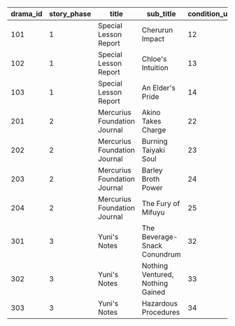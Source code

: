 |drama_id|story_phase|title|sub_title|condition_unlocked_story_id|condition_locked_story_id|
| --- | --- | --- | --- | --- | --- |
|101|1|Special Lesson Report|Cherurun Impact|12|13|
|102|1|Special Lesson Report|Chloe's Intuition|13|14|
|103|1|Special Lesson Report|An Elder's Pride|14|22|
|201|2|Mercurius Foundation Journal|Akino Takes Charge|22|23|
|202|2|Mercurius Foundation Journal|Burning Taiyaki Soul|23|24|
|203|2|Mercurius Foundation Journal|Barley Broth Power|24|25|
|204|2|Mercurius Foundation Journal|The Fury of Mifuyu|25|32|
|301|3|Yuni's Notes|The Beverage-Snack Conundrum|32|33|
|302|3|Yuni's Notes|Nothing Ventured, Nothing Gained|33|34|
|303|3|Yuni's Notes|Hazardous Procedures|34|0|
